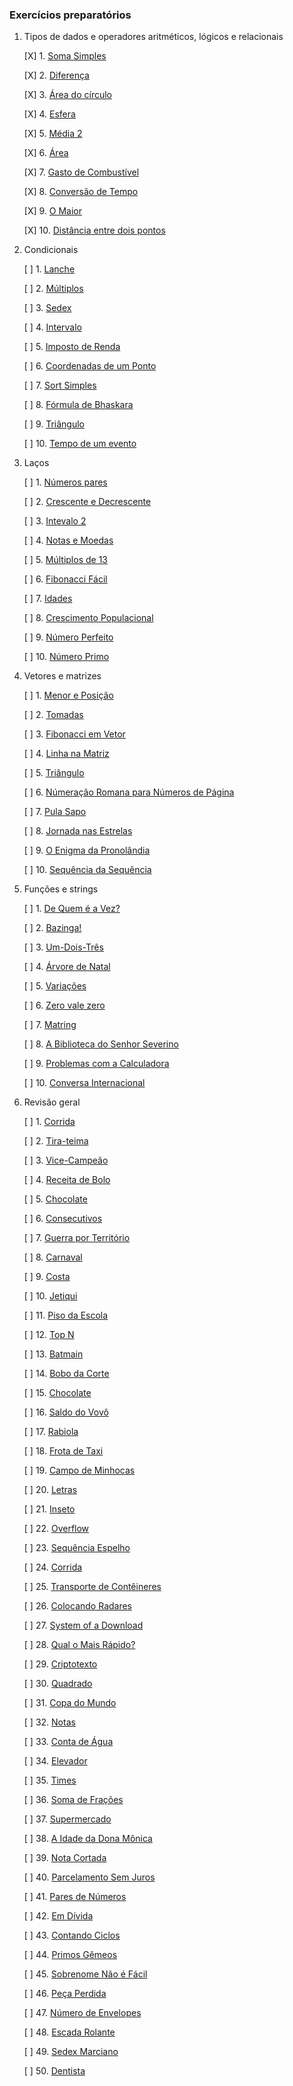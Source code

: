 ### Exercícios preparatórios

1. Tipos de dados e operadores aritméticos, lógicos e relacionais
   
    [X] 1. [Soma Simples](https://www.beecrowd.com.br/judge/pt/problems/view/1003)
   
    [X] 2. [Diferença](https://www.beecrowd.com.br/judge/pt/problems/view/1007)
   
    [X] 3. [Área do círculo](https://www.beecrowd.com.br/judge/pt/problems/view/1002)
   
    [X] 4. [Esfera](https://www.beecrowd.com.br/judge/pt/problems/view/1011)
    
    [X] 5. [Média 2](https://www.beecrowd.com.br/judge/pt/problems/view/1006)
   
    [X] 6. [Área](https://www.beecrowd.com.br/judge/pt/problems/view/1012)
   
    [X] 7. [Gasto de Combustível](https://www.beecrowd.com.br/judge/pt/problems/view/1017)
   
    [X] 8. [Conversão de Tempo](https://www.beecrowd.com.br/judge/pt/problems/view/1019)
   
    [X] 9. [O Maior](https://www.beecrowd.com.br/judge/pt/problems/view/1013)
   
    [X] 10. [Distância entre dois pontos](https://www.beecrowd.com.br/judge/pt/problems/view/1015)
   

3. Condicionais
   
    [ ] 1. [Lanche](https://www.beecrowd.com.br/judge/pt/problems/view/1038)
   
    [ ] 2. [Múltiplos](https://www.beecrowd.com.br/judge/pt/problems/view/1044)
   
    [ ] 3. [Sedex](https://www.beecrowd.com.br/judge/pt/problems/view/2375)
   
    [ ] 4. [Intervalo](https://www.beecrowd.com.br/judge/pt/problems/view/1037)
   
    [ ] 5. [Imposto de Renda](https://www.beecrowd.com.br/judge/pt/problems/view/1051)
   
    [ ] 6. [Coordenadas de um Ponto](https://www.beecrowd.com.br/judge/pt/problems/view/1041)
   
    [ ] 7. [Sort Simples](https://www.beecrowd.com.br/judge/pt/problems/view/1042)
   
    [ ] 8. [Fórmula de Bhaskara](https://www.beecrowd.com.br/judge/pt/problems/view/1036)
   
    [ ] 9. [Triângulo](https://www.beecrowd.com.br/judge/pt/problems/view/1043)
   
    [ ] 10. [Tempo de um evento](https://www.beecrowd.com.br/judge/pt/problems/view/1061)
   

5. Laços
   
    [ ] 1. [Números pares](https://www.beecrowd.com.br/judge/pt/problems/view/1059)
   
    [ ] 2. [Crescente e Decrescente](https://www.beecrowd.com.br/judge/pt/problems/view/1113)
   
    [ ] 3. [Intevalo 2](https://www.beecrowd.com.br/judge/pt/problems/view/1072)
   
    [ ] 4. [Notas e Moedas](https://www.beecrowd.com.br/judge/pt/problems/view/1021)
   
    [ ] 5. [Múltiplos de 13](https://www.beecrowd.com.br/judge/pt/problems/view/1132)
   
    [ ] 6. [Fibonacci Fácil](https://www.beecrowd.com.br/judge/pt/problems/view/1151)
   
    [ ] 7. [Idades](https://www.beecrowd.com.br/judge/pt/problems/view/1154)
   
    [ ] 8. [Crescimento Populacional](https://www.beecrowd.com.br/judge/pt/problems/view/1160)
   
    [ ] 9. [Número Perfeito](https://www.beecrowd.com.br/judge/pt/problems/view/1164)
   
    [ ] 10. [Número Primo](https://www.beecrowd.com.br/judge/pt/problems/view/1165)
   

7. Vetores e matrizes

    [ ] 1. [Menor e Posição](https://www.beecrowd.com.br/judge/pt/problems/view/1180)
   
    [ ] 2. [Tomadas](https://www.beecrowd.com.br/judge/pt/problems/view/1930)
   
    [ ] 3. [Fibonacci em Vetor](https://www.beecrowd.com.br/judge/pt/problems/view/1176)
   
    [ ] 4. [Linha na Matriz](https://www.beecrowd.com.br/judge/pt/problems/view/1181)
   
    [ ] 5. [Triângulo](https://www.beecrowd.com.br/judge/pt/problems/view/1929)
   
    [ ] 6. [Númeração Romana para Números de Página](https://www.beecrowd.com.br/judge/pt/problems/view/1960)
   
    [ ] 7. [Pula Sapo](https://www.beecrowd.com.br/judge/pt/problems/view/1961)
   
    [ ] 8. [Jornada nas Estrelas](https://www.beecrowd.com.br/judge/pt/problems/view/1973)
   
    [ ] 9. [O Enigma da Pronolândia](https://www.beecrowd.com.br/judge/pt/problems/view/1984)
   
    [ ] 10. [Sequência da Sequência](https://www.beecrowd.com.br/judge/pt/problems/view/2028)

9. Funções e strings
    
    [ ] 1. [De Quem é a Vez?](https://www.beecrowd.com.br/judge/pt/problems/view/1914)
   
    [ ] 2. [Bazinga!](https://www.beecrowd.com.br/judge/pt/problems/view/1828)
   
    [ ] 3. [Um-Dois-Três](https://www.beecrowd.com.br/judge/pt/problems/view/1332)
   
    [ ] 4. [Árvore de Natal](https://www.beecrowd.com.br/judge/pt/problems/view/1768)
   
    [ ] 5. [Variações](https://www.beecrowd.com.br/judge/pt/problems/view/1632)
   
    [ ] 6. [Zero vale zero](https://www.beecrowd.com.br/judge/pt/problems/view/1871)
   
    [ ] 7. [Matring](https://www.beecrowd.com.br/judge/pt/problems/view/1803)
   
    [ ] 8. [A Biblioteca do Senhor Severino](https://www.beecrowd.com.br/judge/pt/problems/view/2137)
   
    [ ] 9. [Problemas com a Calculadora](https://www.beecrowd.com.br/judge/pt/problems/view/2694)
   
    [ ] 10. [Conversa Internacional](https://www.beecrowd.com.br/judge/pt/problems/view/1581)

11. Revisão geral
    
    [ ] 1. [Corrida](https://www.beecrowd.com.br/judge/pt/problems/view/2416)
    
    [ ] 2. [Tira-teima](https://www.beecrowd.com.br/judge/pt/problems/view/2424)
    
    [ ] 3. [Vice-Campeão](https://www.beecrowd.com.br/judge/pt/problems/view/2408)
    
    [ ] 4. [Receita de Bolo](https://www.beecrowd.com.br/judge/pt/problems/view/2423)
    
    [ ] 5. [Chocolate](https://www.beecrowd.com.br/judge/pt/problems/view/2427)
    
    [ ] 6. [Consecutivos](https://www.beecrowd.com.br/judge/pt/problems/view/2415)
    
    [ ] 7. [Guerra por Território](https://www.beecrowd.com.br/judge/pt/problems/view/2420)
    
    [ ] 8. [Carnaval](https://www.beecrowd.com.br/judge/pt/problems/view/2418)
    
    [ ] 9. [Costa](https://www.beecrowd.com.br/judge/pt/problems/view/2419)
    
    [ ] 10. [Jetiqui](https://www.beecrowd.com.br/judge/pt/problems/view/2587)
    
    [ ] 11. [Piso da Escola](https://www.beecrowd.com.br/judge/pt/problems/view/2786)
    
    [ ] 12. [Top N](https://www.beecrowd.com.br/judge/pt/problems/view/1943)
    
    [ ] 13. [Batmain](https://www.beecrowd.com.br/judge/pt/problems/view/2510)
    
    [ ] 14. [Bobo da Corte](https://www.beecrowd.com.br/judge/pt/problems/view/2963)
    
    [ ] 15. [Chocolate](https://www.beecrowd.com.br/judge/pt/problems/view/2328)
    
    [ ] 16. [Saldo do Vovô](https://www.beecrowd.com.br/judge/pt/problems/view/2434)
    
    [ ] 17. [Rabiola](https://www.beecrowd.com.br/judge/pt/problems/view/1876)
    
    [ ] 18. [Frota de Taxi](https://www.beecrowd.com.br/judge/pt/problems/view/2295)
    
    [ ] 19. [Campo de Minhocas](https://www.beecrowd.com.br/judge/pt/problems/view/2293)
    
    [ ] 20. [Letras](https://www.beecrowd.com.br/judge/pt/problems/view/2457)
    
    [ ] 21. [Inseto](https://www.beecrowd.com.br/judge/pt/problems/view/2862)
    
    [ ] 22. [Overflow](https://www.beecrowd.com.br/judge/pt/problems/view/2342)
    
    [ ] 23. [Sequência Espelho](https://www.beecrowd.com.br/judge/pt/problems/view/2157)
    
    [ ] 24. [Corrida](https://www.beecrowd.com.br/judge/pt/problems/view/2396)
    
    [ ] 25. [Transporte de Contêineres](https://www.beecrowd.com.br/judge/pt/problems/view/2395)
    
    [ ] 26. [Colocando Radares](https://www.beecrowd.com.br/judge/pt/problems/view/2598)
    
    [ ] 27. [System of a Download](https://www.beecrowd.com.br/judge/pt/problems/view/2582)
    
    [ ] 28. [Qual o Mais Rápido?](https://www.beecrowd.com.br/judge/pt/problems/view/2175)
    
    [ ] 29. [Criptotexto](https://www.beecrowd.com.br/judge/pt/problems/view/2866)
    
    [ ] 30. [Quadrado](https://www.beecrowd.com.br/judge/pt/problems/view/2471)
    
    [ ] 31. [Copa do Mundo](https://www.beecrowd.com.br/judge/pt/problems/view/2376)
    
    [ ] 32. [Notas](https://www.beecrowd.com.br/judge/pt/problems/view/2469)
    
    [ ] 33. [Conta de Água](https://www.beecrowd.com.br/judge/pt/problems/view/2369)

    [ ] 34. [Elevador](https://www.beecrowd.com.br/judge/pt/problems/view/2378)
    
    [ ] 35. [Times](https://www.beecrowd.com.br/judge/pt/problems/view/2370)
    
    [ ] 36. [Soma de Frações](https://www.beecrowd.com.br/judge/pt/problems/view/2443)
    
    [ ] 37. [Supermercado](https://www.beecrowd.com.br/judge/pt/problems/view/3058)
    
    [ ] 38. [A Idade da Dona Mônica](https://www.beecrowd.com.br/judge/pt/problems/view/3047)
    
    [ ] 39. [Nota Cortada](https://www.beecrowd.com.br/judge/pt/problems/view/3049)
    
    [ ] 40. [Parcelamento Sem Juros](https://www.beecrowd.com.br/judge/pt/problems/view/3060)
    
    [ ] 41. [Pares de Números](https://www.beecrowd.com.br/judge/pt/problems/view/3059)
    
    [ ] 42. [Em Dívida](https://www.beecrowd.com.br/judge/pt/problems/view/2044)
    
    [ ] 43. [Contando Ciclos](https://www.beecrowd.com.br/judge/pt/problems/view/2497)
    
    [ ] 44. [Primos Gêmeos](https://www.beecrowd.com.br/judge/pt/problems/view/3165)
    
    [ ] 45. [Sobrenome Não é Fácil](https://www.beecrowd.com.br/judge/pt/problems/view/3358)
    
    [ ] 46. [Peça Perdida](https://www.beecrowd.com.br/judge/pt/problems/view/2322)
    
    [ ] 47. [Número de Envelopes](https://www.beecrowd.com.br/judge/pt/problems/view/2341)
    
    [ ] 48. [Escada Rolante](https://www.beecrowd.com.br/judge/pt/problems/view/2390)
    
    [ ] 49. [Sedex Marciano](https://www.beecrowd.com.br/judge/pt/problems/view/2382)
    
    [ ] 50. [Dentista](https://www.beecrowd.com.br/judge/pt/problems/view/2387)
